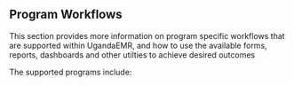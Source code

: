 ## Program Workflows 
This section provides more information on program specific workflows that are supported within UgandaEMR, and how to use the available forms, reports, dashboards and other utilties to achieve desired outcomes 

The supported programs include:
